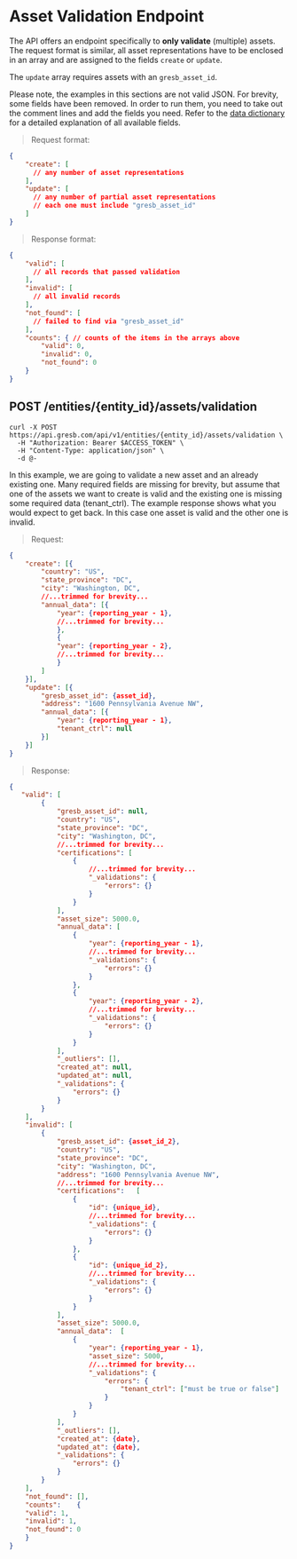 # Asset Validation Endpoint
The API offers an endpoint specifically to **only validate** (multiple) assets.
The request format is similar, all asset representations have to be enclosed in an
array and are assigned to the fields `create` or `update`.

The `update` array requires assets with an `gresb_asset_id`.

<aside class="notice">
  Please note, the examples in this sections are not valid JSON. For brevity,
  some fields have been removed. In order to run them, you need to take out the
  comment lines and add the fields you need. Refer to the <a
  href="#data-dictionary">data dictionary</a> for a detailed explanation of all
  available fields.
</aside>

> Request format:

```json
{
    "create": [
      // any number of asset representations
    ],
    "update": [
      // any number of partial asset representations
      // each one must include "gresb_asset_id"
    ]
}
```
> Response format:

```json
{
    "valid": [
      // all records that passed validation
    ],
    "invalid": [
      // all invalid records
    ],
    "not_found": [
      // failed to find via "gresb_asset_id"
    ],
    "counts": { // counts of the items in the arrays above
        "valid": 0,
        "invalid": 0,
        "not_found": 0
    }
}
```

## POST /entities/{entity_id}/assets/validation

```shell
curl -X POST https://api.gresb.com/api/v1/entities/{entity_id}/assets/validation \
  -H "Authorization: Bearer $ACCESS_TOKEN" \
  -H "Content-Type: application/json" \
  -d @-
```

In this example, we are going to validate a new asset and an already existing one.
Many required fields are missing for brevity, but assume that one of the assets we want to create is valid and the existing one is missing some required data (tenant_ctrl).
The example response shows what you would expect to get back. In this case one asset is valid and the other one is invalid.

> Request:

```json
{
    "create": [{
        "country": "US",
        "state_province": "DC",
        "city": "Washington, DC",
        //...trimmed for brevity...
        "annual_data": [{
            "year": {reporting_year - 1},
            //...trimmed for brevity...
            },
            {
            "year": {reporting_year - 2},
            //...trimmed for brevity...
            }
        ]
    }],
    "update": [{
        "gresb_asset_id": {asset_id},
        "address": "1600 Pennsylvania Avenue NW",
        "annual_data": [{
            "year": {reporting_year - 1},
            "tenant_ctrl": null
        }]
    }]
}
```

> Response:

```json
{
   "valid": [   
        {
            "gresb_asset_id": null,
            "country": "US",
            "state_province": "DC",
            "city": "Washington, DC",
            //...trimmed for brevity...
            "certifications": [
                {
                    //...trimmed for brevity...
                    "_validations": {
                        "errors": {}
                    }
                }
            ],
            "asset_size": 5000.0,
            "annual_data": [
                {
                    "year": {reporting_year - 1},
                    //...trimmed for brevity...
                    "_validations": {
                        "errors": {}
                    }
                },
                {
                    "year": {reporting_year - 2},
                    //...trimmed for brevity...
                    "_validations": {
                        "errors": {}
                    }
                }
            ],
            "_outliers": [],
            "created_at": null,
            "updated_at": null,
            "_validations": {
                "errors": {}
            }
        }
    ],
    "invalid": [
        {
            "gresb_asset_id": {asset_id_2},
            "country": "US",
            "state_province": "DC",
            "city": "Washington, DC",
            "address": "1600 Pennsylvania Avenue NW",
            //...trimmed for brevity...
            "certifications":   [
                {
                    "id": {unique_id},
                    //...trimmed for brevity...
                    "_validations": {
                        "errors": {}
                    }
                },
                {
                    "id": {unique_id_2},
                    //...trimmed for brevity...
                    "_validations": {
                        "errors": {}
                    }
                }
            ],
            "asset_size": 5000.0,
            "annual_data":  [
                {
                    "year": {reporting_year - 1},
                    "asset_size": 5000,
                    //...trimmed for brevity...
                    "_validations": {
                        "errors": {
                            "tenant_ctrl": ["must be true or false"]
                        }
                    }
                }
            ],
            "_outliers": [],
            "created_at": {date},
            "updated_at": {date},
            "_validations": {
                "errors": {}
            }
        }
    ],
    "not_found": [],
    "counts":    {
    "valid": 1,
    "invalid": 1,
    "not_found": 0
    }
}
```
